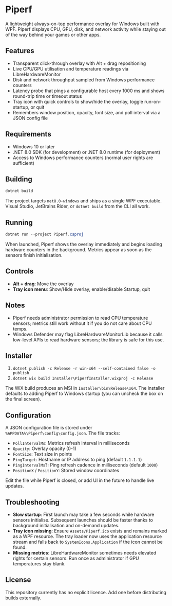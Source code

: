 # Piperf

A lightweight always-on-top performance overlay for Windows built with WPF. Piperf displays CPU, GPU, disk, and network activity while staying out of the way behind your games or other apps.

## Features

- Transparent click-through overlay with Alt + drag repositioning
- Live CPU/GPU utilisation and temperature readings via LibreHardwareMonitor
- Disk and network throughput sampled from Windows performance counters
- Latency probe that pings a configurable host every 1000 ms and shows round-trip time or timeout status
- Tray icon with quick controls to show/hide the overlay, toggle run-on-startup, or quit
- Remembers window position, opacity, font size, and poll interval via a JSON config file

## Requirements

- Windows 10 or later
- .NET 8.0 SDK (for development) or .NET 8.0 runtime (for deployment)
- Access to Windows performance counters (normal user rights are sufficient)

## Building

```powershell
dotnet build
```

The project targets `net8.0-windows` and ships as a single WPF executable. Visual Studio, JetBrains Rider, or `dotnet build` from the CLI all work.

## Running

```powershell
dotnet run --project Piperf.csproj
```

When launched, Piperf shows the overlay immediately and begins loading hardware counters in the background. Metrics appear as soon as the sensors finish initialisation.

## Controls

- **Alt + drag**: Move the overlay
- **Tray icon menu**: Show/Hide overlay, enable/disable Startup, quit

## Notes

- Piperf needs administrator permission to read CPU temperature sensors; metrics still work without it if you do not care about CPU temps.
- Windows Defender may flag LibreHardwareMonitorLib because it calls low-level APIs to read hardware sensors; the library is safe for this use.

## Installer

1. `dotnet publish -c Release -r win-x64 --self-contained false -o publish`
2. `dotnet wix build Installer\PiperfInstaller.wixproj -c Release`

The WiX build produces an MSI in `Installer\bin\Release\x64`. The installer defaults to adding Piperf to Windows startup (you can uncheck the box on the final screen).

## Configuration

A JSON configuration file is stored under `%APPDATA%\Piperf\config\config.json`. The file tracks:

- `PollIntervalMs`: Metrics refresh interval in milliseconds
- `Opacity`: Overlay opacity (0-1)
- `FontSize`: Text size in points
- `PingTarget`: Hostname or IP address to ping (default `1.1.1.1`)
- `PingIntervalMs`?: Ping refresh cadence in milliseconds (default `1000`)
- `PositionX` / `PositionY`: Stored window coordinates

Edit the file while Piperf is closed, or add UI in the future to handle live updates.

## Troubleshooting

- **Slow startup**: First launch may take a few seconds while hardware sensors initialise. Subsequent launches should be faster thanks to background initialisation and on-demand updates.
- **Tray icon missing**: Ensure `Assets/Piperf.ico` exists and remains marked as a WPF resource. The tray loader now uses the application resource stream and falls back to `SystemIcons.Application` if the icon cannot be found.
- **Missing metrics**: LibreHardwareMonitor sometimes needs elevated rights for certain sensors. Run once as administrator if GPU temperatures stay blank.

## License

This repository currently has no explicit licence. Add one before distributing builds externally.

